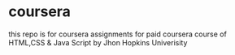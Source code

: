 # coursera
this repo is for coursera assignments for paid coursera course of HTML,CSS & Java Script by Jhon Hopkins Univerisity
